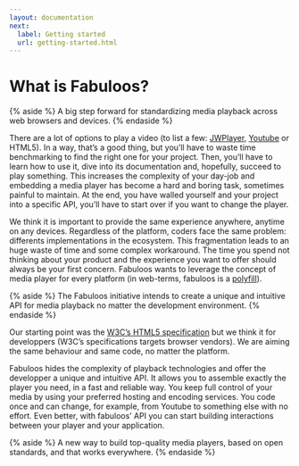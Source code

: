 ```yaml
---
layout: documentation
next:
  label: Getting started
  url: getting-started.html
---
```


# What is Fabuloos?

{% aside %}
A big step forward for standardizing media playback across web browsers and devices.
{% endaside %}

There are a lot of options to play a video (to list a few: [JWPlayer](http://www.jwplayer.com), [Youtube](http://www.youtube.com) or HTML5). In a way, that’s a good thing, but you’ll have to waste time benchmarking to find the right one for your project. Then, you’ll have to learn how to use it, dive into its documentation and, hopefully, succeed to play something. This increases the complexity of your day-job and embedding a media player has become a hard and boring task, sometimes painful to maintain. At the end, you have walled yourself and your project into a specific API, you’ll have to start over if you want to change the player.

We think it is important to provide the same experience anywhere, anytime on any devices. Regardless of the platform, coders face the same problem: differents implementations in the ecosystem. This fragmentation leads to an huge waste of time and some complex workaround. The time you spend not thinking about your product and the experience you want to offer should always be your first concern. Fabuloos wants to leverage the concept of media player for every platform (in web-terms, fabuloos is a [polyfill](http://en.wikipedia.org/wiki/Polyfill)).

{% aside %}
The Fabuloos initiative intends to create a unique and intuitive API for media playback no matter the development environment.
{% endaside %}

Our starting point was the [W3C’s HTML5 specification](http://dev.w3.org/html5/spec-author-view/video.html) but we think it for developpers (W3C’s specifications targets browser vendors). We are aiming the same behaviour and same code, no matter the platform.

Fabuloos hides the complexity of playback technologies and offer the developper a unique and intuitive API. It allows you to assemble exactly the player you need, in a fast and reliable way. You keep full control of your media by using your preferred hosting and encoding services. You code once and can change, for example, from Youtube to something else with no effort. Even better, with fabuloos’ API you can start building interactions between your player and your application.

{% aside %}
A new way to build top-quality media players, based on open standards, and that works everywhere.
{% endaside %}